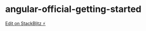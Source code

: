 # angular-official-getting-started

[Edit on StackBlitz ⚡️](https://stackblitz.com/edit/angular-sgah7h)